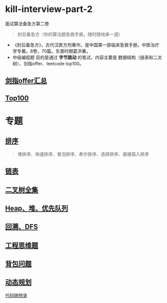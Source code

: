 # kill-interview-part-2

面试算法备急方第二卷

> 肘后备急方（你的算法题急救手册，随时随地来一道）

* 《肘后备急方》，古代汉医方剂著作。是中国第一部临床急救手册。中医治疗学专著。8卷，70篇。东晋时期葛洪著。
* 中级编程题 目的是通过 **字节跳动** 的笔试，内容主要是 数据结构（链表和二叉树）、剑指offer、leetcode top100。



## [剑指offer汇总](./jian-zhi-offer)

## [Top100](https://github.com/zhuyaguang/kill-interview-part-2/blob/master/Top100.md)

# 专题

## [排序](./sort)

>  堆排序、快速排序、冒泡排序、希尔排序、选择排序、直接插入排序

## [链表](https://github.com/zhuyaguang/kill-interview-part-2/blob/master/%E9%93%BE%E8%A1%A8.md)

## [二叉树全集](https://github.com/zhuyaguang/kill-interview-part-2/blob/master/%E4%BA%8C%E5%8F%89%E6%A0%91%E5%85%A8%E9%9B%86.md)

## [Heap、堆、优先队列](https://github.com/zhuyaguang/kill-interview-part-2/blob/master/Heap%E3%80%81%E5%A0%86%E3%80%81%E4%BC%98%E5%85%88%E9%98%9F%E5%88%97.md)

## [回溯、DFS](./backtrack)

## [工程思维题](https://github.com/zhuyaguang/kill-interview-part-2/blob/master/%E5%B7%A5%E7%A8%8B%E6%80%9D%E7%BB%B4%E9%A2%98.md)


## [背包问题](https://github.com/zhuyaguang/kill-interview-part-2/tree/master/%E8%83%8C%E5%8C%85%E9%97%AE%E9%A2%98)

## [动态规划](./dp)

[代码随想录]()